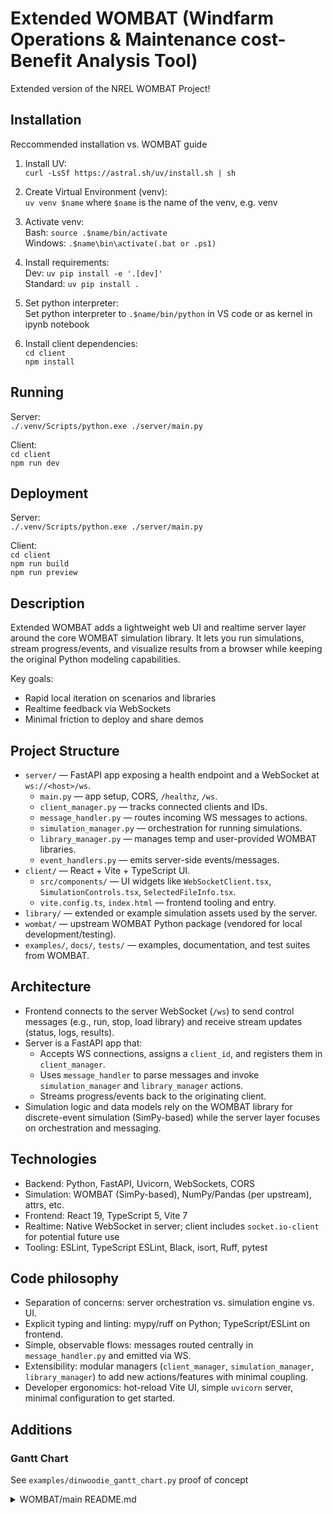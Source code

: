 # Extended WOMBAT (Windfarm Operations & Maintenance cost-Benefit Analysis Tool)
Extended version of the NREL WOMBAT Project!

## Installation
Reccommended installation vs. WOMBAT guide

1. Install UV:\
`curl -LsSf https://astral.sh/uv/install.sh | sh`

2. Create Virtual Environment (venv):\
`uv venv $name` where `$name` is the name of the venv, e.g. venv

3. Activate venv:\
Bash: `source .$name/bin/activate`\
Windows: `.$name\bin\activate(.bat or .ps1)`

4. Install requirements:\
Dev: `uv pip install -e '.[dev]'`\
Standard: `uv pip install .`

5. Set python interpreter:\
Set python interpreter to `.$name/bin/python` in VS code or as kernel in ipynb notebook

6. Install client dependencies:\
`cd client`\
`npm install`

## Running

Server:\
`./.venv/Scripts/python.exe ./server/main.py`

Client:\
`cd client`\
`npm run dev`

## Deployment

Server: \
`./.venv/Scripts/python.exe ./server/main.py`

Client: \
`cd client` \
`npm run build` \
`npm run preview`

## Description 
Extended WOMBAT adds a lightweight web UI and realtime server layer around the core WOMBAT simulation library. It lets you run simulations, stream progress/events, and visualize results from a browser while keeping the original Python modeling capabilities.

Key goals:
- Rapid local iteration on scenarios and libraries
- Realtime feedback via WebSockets
- Minimal friction to deploy and share demos

## Project Structure
- `server/` — FastAPI app exposing a health endpoint and a WebSocket at `ws://<host>/ws`.
  - `main.py` — app setup, CORS, `/healthz`, `/ws`.
  - `client_manager.py` — tracks connected clients and IDs.
  - `message_handler.py` — routes incoming WS messages to actions.
  - `simulation_manager.py` — orchestration for running simulations.
  - `library_manager.py` — manages temp and user-provided WOMBAT libraries.
  - `event_handlers.py` — emits server-side events/messages.
- `client/` — React + Vite + TypeScript UI.
  - `src/components/` — UI widgets like `WebSocketClient.tsx`, `SimulationControls.tsx`, `SelectedFileInfo.tsx`.
  - `vite.config.ts`, `index.html` — frontend tooling and entry.
- `library/` — extended or example simulation assets used by the server.
- `wombat/` — upstream WOMBAT Python package (vendored for local development/testing).
- `examples/`, `docs/`, `tests/` — examples, documentation, and test suites from WOMBAT.

## Architecture 
- Frontend connects to the server WebSocket (`/ws`) to send control messages (e.g., run, stop, load library) and receive stream updates (status, logs, results).
- Server is a FastAPI app that:
  - Accepts WS connections, assigns a `client_id`, and registers them in `client_manager`.
  - Uses `message_handler` to parse messages and invoke `simulation_manager` and `library_manager` actions.
  - Streams progress/events back to the originating client.
- Simulation logic and data models rely on the WOMBAT library for discrete-event simulation (SimPy-based) while the server layer focuses on orchestration and messaging.

## Technologies
- Backend: Python, FastAPI, Uvicorn, WebSockets, CORS
- Simulation: WOMBAT (SimPy-based), NumPy/Pandas (per upstream), attrs, etc.
- Frontend: React 19, TypeScript 5, Vite 7
- Realtime: Native WebSocket in server; client includes `socket.io-client` for potential future use
- Tooling: ESLint, TypeScript ESLint, Black, isort, Ruff, pytest

## Code philosophy
- Separation of concerns: server orchestration vs. simulation engine vs. UI.
- Explicit typing and linting: mypy/ruff on Python; TypeScript/ESLint on frontend.
- Simple, observable flows: messages routed centrally in `message_handler.py` and emitted via WS.
- Extensibility: modular managers (`client_manager`, `simulation_manager`, `library_manager`) to add new actions/features with minimal coupling.
- Developer ergonomics: hot-reload Vite UI, simple `uvicorn` server, minimal configuration to get started.

## Additions

### Gantt Chart
See `examples/dinwoodie_gantt_chart.py` proof of concept

<details>
<summary>WOMBAT/main README.md</summary>

# WOMBAT: Windfarm Operations & Maintenance cost-Benefit Analysis Tool

[![DOI 10.2172/1894867](https://img.shields.io/badge/DOI-10.2172%2F1894867-brightgreen?link=https://doi.org/10.2172/1894867)](https://www.osti.gov/biblio/1894867)
[![PyPI version](https://badge.fury.io/py/wombat.svg)](https://badge.fury.io/py/wombat)
[![codecov](https://codecov.io/gh/WISDEM/WOMBAT/branch/main/graph/badge.svg?token=SK9M10BZXY)](https://codecov.io/gh/WISDEM/WOMBAT)
[![Apache 2.0](https://img.shields.io/badge/License-Apache%202.0-blue.svg)](https://opensource.org/licenses/Apache-2.0)
[![Binder](https://mybinder.org/badge_logo.svg)](https://mybinder.org/v2/gh/WISDEM/WOMBAT/main?filepath=examples)
[![Jupyter Book](https://jupyterbook.org/badge.svg)](https://wisdem.github.io/WOMBAT)

[![Pre-commit](https://img.shields.io/badge/pre--commit-enabled-brightgreen?logo=pre-commit&logoColor=white)](https://github.com/pre-commit/pre-commit)
[![Black](https://img.shields.io/badge/code%20style-black-000000.svg)](https://github.com/psf/black)
[![isort](https://img.shields.io/badge/%20imports-isort-%231674b1?style=flat&labelColor=ef8336)](https://pycqa.github.io/isort/)

This library provides a tool to simulate the operation and maintenance phase (O&M) of
distributed, land-based, and offshore windfarms using a discrete event simultaion
framework.

WOMBAT is written around the [`SimPy`](https://gitlab.com/team-simpy/simpy) discrete
event simulation framework. Additionally, this is supported using a flexible and modular
object-oriented code base, which enables the modeling of arbitrarily large (or small)
windfarms with as many or as few failure and maintenance tasks that can be encoded.

Please note that this is still heavily under development, so you may find some functionality
to be incomplete at the current moment, but rest assured the functionality is expanding.
With that said, it would be greatly appreciated for issues or PRs to be submitted for
any improvements at all, from fixing typos (guaranteed to be a few) to features to
testing.

If you use this library please cite our NREL Technical Report:

```bibtex
   @techreport{hammond2022wombat,
      title = {Windfarm Operations and Maintenance cost-Benefit Analysis Tool (WOMBAT)},
      author = {Hammond, Rob and Cooperman, Aubryn},
      abstractNote = {This report provides technical documentation and background on the newly-developed Wind Operations and Maintenance cost-Benefit Analysis Tool (WOMBAT) software. WOMBAT is an open-source model that can be used to obtain cost estimates for operations and maintenance of land-based or offshore wind power plants. The software was designed to be flexible and modular to allow for implementation of new strategies and technological innovations for wind plant maintenance. WOMBAT uses a process-based simulation approach to model day-to-day operations, repairs, and weather conditions. High-level outputs from WOMBAT, including time-based availability and annual operating costs, are found to agree with published results from other models.},
      doi = {10.2172/1894867},
      url = {https://www.osti.gov/biblio/1894867},
      place = {United States},
      year = {2022},
      month = {10},
      institution = {National Renewable Energy Lab. (NREL)},
   }
```

## Part of the WETO Stack

WOMBAT is primarily developed with the support of the U.S. Department of Energy and is part of the [WETO Software Stack](https://nrel.github.io/WETOStack). For more information and other integrated modeling software, see:
- [Portfolio Overview](https://nrel.github.io/WETOStack/portfolio_analysis/overview.html)
- [Entry Guide](https://nrel.github.io/WETOStack/_static/entry_guide/index.html)
- [Techno-Economic Modeling Workshop](https://nrel.github.io/WETOStack/workshops/user_workshops_2024.html#tea-and-cost-modeling)
- [Systems Engineering Workshop](https://nrel.github.io/WETOStack/workshops/user_workshops_2024.html#systems-engineering)

## WOMBAT in Action

There a few Jupyter notebooks to get users up and running with WOMBAT in the `examples/`
folder, but here are a few highlights:

> **Note**
> In v0.6 the results will diverge significantly under certain modeling conditions from
> past versions due to substantial model upgrades on the backend and new/updated
> features to better specify how repairs are managed.

* Dinwoodie, et al. replication for `wombat` can be found in the
  `examples folder <https://github.com/WISDEM/WOMBAT/blob/main/examples/dinwoodie_validation.ipynb>`_.
* IEA Task 26
  `validation exercise  <https://github.com/WISDEM/WOMBAT/blob/main/examples/iea_26_validation.ipynb>`_.
* Presentations: `slides  <https://github.com/WISDEM/WOMBAT/blob/main/presentation_material/>`_.


## Setup

### Requirements

* Python 3.9 through 3.12

### Environment Setup

Download the latest version of [Miniconda](https://docs.conda.io/en/latest/miniconda.html)
for the appropriate OS. Follow the remaining
[steps](https://conda.io/projects/conda/en/latest/user-guide/install/index.html#regular-installation)
for the appropriate OS version.

Using conda, create a new virtual environment:

```console
conda create -n <environment_name> python=3.11
conda activate <environment_name>
conda install -c anaconda pip

# activate the environment
conda activate <environment_name>

# to deactivate
conda deactivate
```

### Installation

Once in your desired environment, WOMBAT can be installed from PyPI via `pip install`
or from source.

#### Pip

This option is best for those working with the latest release, or including WOMBAT as
a tool in a workflow without the desire to modify the source code.

```console
pip install wombat
```

#### From Source

This option is ideal for users that wish to work with the examples, modify the source
code, and/or contribute back to the project.

Install it directly into an activated virtual environment:

```console
git clone https://github.com/WISDEM/WOMBAT.git
cd wombat
python setup.py install

# Alternatively:
pip install .
```

#### Usage

After installation, the package can imported:

```console
python
import wombat
wombat.__version__
```

For further usage, please see the documentation site at https://wisdem.github.io/WOMBAT.

### Requirements for Contributing to WOMBAT

#### Code Contributions

Code contributors should note that there is both an additional dependency suite for
running the tests and enabling the pre-commit workflow to automatically standardize the
core code formatting principles. In short, the following steps should be taken, but be
sure to read the
[contributor's guide](https://wisdem.github.io/WOMBAT/contributing.html)

```console
git clone https://github.com/WISDEM/WOMBAT.git
cd wombat

# Install the additional dependencies for running the tests and automatic code formatting
pip install -e '.[dev]'

# Enable the pre-commit workflow for automatic code formatting
pre-commit install

# ... contributions and commits ...

# Run the tests and ensure they all pass
pytest tests
```

Basic pre-commit issues that users might encounter and their remedies:

* For any failed run, changes may have been either automatically applied or require
  further edits from the contributor. In either case, after changes have been made,
  contributors will have to rerun `git add <the changed files>` and
  `git commit -m <the commit message>` to restart the pre-commit workflow with the
  applied changes. Once all checks pass, the commit is safe to be pushed.
* `isort`, `black`, or simple file checks failed, but made changes
  * rerun the `add` and `commit` processes as needed until the changes satisfy the checks
* `ruff` failed:
  * Address the errors and rerun the `add` and `commit` processes
* `mypy` has type errors that seem incorrect
  * Double check the typing is in fact as correct as it seems it should be and rerun the
  `add` and `commit` processes
  * If `mypy` simply seems confused with seemingly correct types, the following statement
  can be added above the `mypy` error:
  `assert isinstance(<variable of concern>, <the type you think mypy should be registering>)`
  * If that's still not working, but you are definitely sure the types are correct,
  simply add a `# type ignore` comment at the end of the line. Sometimes `mypy` struggles
  with complex scenarios, or especially with certain `attrs` conventions.

#### Documentation Contributions

```console
git clone https://github.com/WISDEM/WOMBAT.git
cd wombat
pip install -e '.[docs]'
```

Build the site

> **Note**
> You may want to change the "execute_notebooks" parameter in the `docs/_config.yaml`
> file to "off" unless you're updating the coded examples, or they will be run every
> time you build the site.

```console
jupyter-book build docs
```

View the results: `docs/_build/html/index.html`

#### Code and Documentation Contributions

```console
git clone https://github.com/WISDEM/WOMBAT.git
cd wombat
pip install -e '.[all]'
```

### Dependencies

Standard dependencies:

* attrs>=21
* numpy>=1.21
* scipy>=1.8
* pandas>=2
* polars>=0.17
* pyarrow>=10
* jupyterlab>=3
* simpy>=4.0.1
* pyyaml>=6
* geopy>=2.3
* networkx>=2.7
* matplotlib>=3.3
* types-attrs>=19
* types-typed-ast>=1.5
* types-PyYAML>=6
* types-python-dateutil>=2.8

Optional "dev" dependencies:

* pre-commit>=2.20
* isort>=5.10
* pytest>=7
* pytest-cov>=4
* mypy==0.991
* ruff>=0.2
* pyupgrade

Optional "docs" dependencies:

* jupyter-book>=0.15
* myst-nb>=0.16
* myst-parser>=0.17
* linkify-it-py>=2
* sphinx-autodoc-typehints
* sphinxcontrib-autoyaml
* sphinxcontrib-bibtex>=2.4
* sphinxcontrib-spelling>=7
</details>